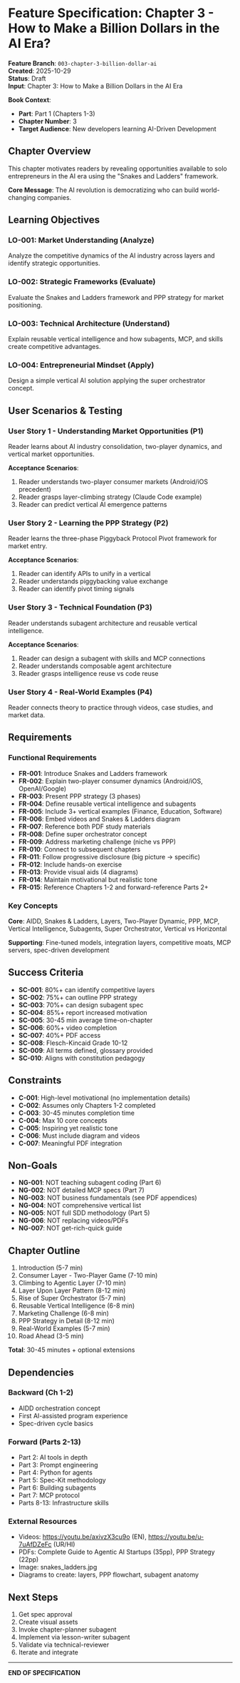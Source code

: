 # Feature Specification: Chapter 3 - How to Make a Billion Dollars in the AI Era?

**Feature Branch**: `003-chapter-3-billion-dollar-ai`  
**Created**: 2025-10-29  
**Status**: Draft  
**Input**: Chapter 3: How to Make a Billion Dollars in the AI Era

**Book Context**:
- **Part**: Part 1 (Chapters 1-3)  
- **Chapter Number**: 3  
- **Target Audience**: New developers learning AI-Driven Development

## Chapter Overview

This chapter motivates readers by revealing opportunities available to solo entrepreneurs in the AI era using the "Snakes and Ladders" framework.

**Core Message**: The AI revolution is democratizing who can build world-changing companies.

## Learning Objectives

### LO-001: Market Understanding (Analyze)
Analyze the competitive dynamics of the AI industry across layers and identify strategic opportunities.

### LO-002: Strategic Frameworks (Evaluate)
Evaluate the Snakes and Ladders framework and PPP strategy for market positioning.

### LO-003: Technical Architecture (Understand)
Explain reusable vertical intelligence and how subagents, MCP, and skills create competitive advantages.

### LO-004: Entrepreneurial Mindset (Apply)
Design a simple vertical AI solution applying the super orchestrator concept.

## User Scenarios & Testing

### User Story 1 - Understanding Market Opportunities (P1)

Reader learns about AI industry consolidation, two-player dynamics, and vertical market opportunities.

**Acceptance Scenarios**:
1. Reader understands two-player consumer markets (Android/iOS precedent)
2. Reader grasps layer-climbing strategy (Claude Code example)
3. Reader can predict vertical AI emergence patterns

### User Story 2 - Learning the PPP Strategy (P2)

Reader learns the three-phase Piggyback Protocol Pivot framework for market entry.

**Acceptance Scenarios**:
1. Reader can identify APIs to unify in a vertical
2. Reader understands piggybacking value exchange
3. Reader can identify pivot timing signals

### User Story 3 - Technical Foundation (P3)

Reader understands subagent architecture and reusable vertical intelligence.

**Acceptance Scenarios**:
1. Reader can design a subagent with skills and MCP connections
2. Reader understands composable agent architecture
3. Reader grasps intelligence reuse vs code reuse

### User Story 4 - Real-World Examples (P4)

Reader connects theory to practice through videos, case studies, and market data.

## Requirements

### Functional Requirements

- **FR-001**: Introduce Snakes and Ladders framework
- **FR-002**: Explain two-player consumer dynamics (Android/iOS, OpenAI/Google)
- **FR-003**: Present PPP strategy (3 phases)
- **FR-004**: Define reusable vertical intelligence and subagents
- **FR-005**: Include 3+ vertical examples (Finance, Education, Software)
- **FR-006**: Embed videos and Snakes & Ladders diagram
- **FR-007**: Reference both PDF study materials
- **FR-008**: Define super orchestrator concept
- **FR-009**: Address marketing challenge (niche vs PPP)
- **FR-010**: Connect to subsequent chapters
- **FR-011**: Follow progressive disclosure (big picture → specific)
- **FR-012**: Include hands-on exercise
- **FR-013**: Provide visual aids (4 diagrams)
- **FR-014**: Maintain motivational but realistic tone
- **FR-015**: Reference Chapters 1-2 and forward-reference Parts 2+

### Key Concepts

**Core**: AIDD, Snakes & Ladders, Layers, Two-Player Dynamic, PPP, MCP, Vertical Intelligence, Subagents, Super Orchestrator, Vertical vs Horizontal

**Supporting**: Fine-tuned models, integration layers, competitive moats, MCP servers, spec-driven development

## Success Criteria

- **SC-001**: 80%+ can identify competitive layers
- **SC-002**: 75%+ can outline PPP strategy
- **SC-003**: 70%+ can design subagent spec
- **SC-004**: 85%+ report increased motivation
- **SC-005**: 30-45 min average time-on-chapter
- **SC-006**: 60%+ video completion
- **SC-007**: 40%+ PDF access
- **SC-008**: Flesch-Kincaid Grade 10-12
- **SC-009**: All terms defined, glossary provided
- **SC-010**: Aligns with constitution pedagogy

## Constraints

- **C-001**: High-level motivational (no implementation details)
- **C-002**: Assumes only Chapters 1-2 completed
- **C-003**: 30-45 minutes completion time
- **C-004**: Max 10 core concepts
- **C-005**: Inspiring yet realistic tone
- **C-006**: Must include diagram and videos
- **C-007**: Meaningful PDF integration

## Non-Goals

- **NG-001**: NOT teaching subagent coding (Part 6)
- **NG-002**: NOT detailed MCP specs (Part 7)
- **NG-003**: NOT business fundamentals (see PDF appendices)
- **NG-004**: NOT comprehensive vertical list
- **NG-005**: NOT full SDD methodology (Part 5)
- **NG-006**: NOT replacing videos/PDFs
- **NG-007**: NOT get-rich-quick guide

## Chapter Outline

1. Introduction (5-7 min)
2. Consumer Layer - Two-Player Game (7-10 min)
3. Climbing to Agentic Layer (7-10 min)
4. Layer Upon Layer Pattern (8-12 min)
5. Rise of Super Orchestrator (5-7 min)
6. Reusable Vertical Intelligence (6-8 min)
7. Marketing Challenge (6-8 min)
8. PPP Strategy in Detail (8-12 min)
9. Real-World Examples (5-7 min)
10. Road Ahead (3-5 min)

**Total**: 30-45 minutes + optional extensions

## Dependencies

### Backward (Ch 1-2)
- AIDD orchestration concept
- First AI-assisted program experience
- Spec-driven cycle basics

### Forward (Parts 2-13)
- Part 2: AI tools in depth
- Part 3: Prompt engineering
- Part 4: Python for agents
- Part 5: Spec-Kit methodology
- Part 6: Building subagents
- Part 7: MCP protocol
- Parts 8-13: Infrastructure skills

### External Resources
- Videos: https://youtu.be/axivzX3cu9o (EN), https://youtu.be/u-7uAfDZeFc (UR/HI)
- PDFs: Complete Guide to Agentic AI Startups (35pp), PPP Strategy (22pp)
- Image: snakes_ladders.jpg
- Diagrams to create: layers, PPP flowchart, subagent anatomy

## Next Steps

1. Get spec approval
2. Create visual assets
3. Invoke chapter-planner subagent
4. Implement via lesson-writer subagent
5. Validate via technical-reviewer
6. Iterate and integrate

---

**END OF SPECIFICATION**
